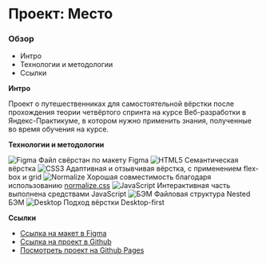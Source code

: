 # Проект: Место

### Обзор

- Интро
- Технологии и методологии
- Ссылки

**Интро**

Проект о путешественниках для самостоятельной вёрстки после прохождения теории четвёртого спринта на курсе Веб-разработки в Яндекс-Практикуме, в котором нужно применить знания, полученные во время обучения на курсе.

**Технологии и методологии**

![Figma](https://i.postimg.cc/RFM4dcwP/figma.png) Файл свёрстан по макету Figma
![HTML5](https://i.postimg.cc/xCtY4cR9/html.png) Семантическая вёрстка
![CSS3](https://i.postimg.cc/CKCwbvnB/css.png) Адаптивная и отзывчивая вёрстка, с применением flex-box и grid
![Normalize](https://i.postimg.cc/vTTMFbqf/normalize.png) Хорошая совместимость благодаря использованию [normalize.css](https://github.com/necolas/normalize.css/)
![JavaScript](https://i.postimg.cc/VL7gk175/js.png) Интерактивная часть выполнена средствами JavaScript
![БЭМ](https://i.postimg.cc/jjYswV2Y/bem.png) Файловая структура Nested БЭМ
![Desktop](https://i.postimg.cc/zfNymHnh/monitor.png) Подход вёрстки Desktop-first

**Ссылки**

- [Ссылка на макет в Figma](https://www.figma.com/file/2cn9N9jSkmxD84oJik7xL7/JavaScript.-Sprint-4?node-id=0%3A1)
- [Ссылка на проект в Github](https://github.com/ivan-lev/mesto)
- [Посмотреть проект на Github Pages](https://ivan-lev.github.io/mesto/)
